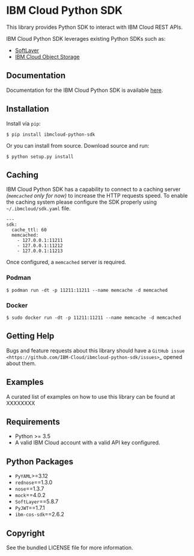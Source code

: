 IBM Cloud Python SDK
====================

This library provides Python SDK to interact with IBM Cloud REST APIs.

IBM Cloud Python SDK leverages existing Python SDKs such as:
  - [SoftLayer](https://github.com/softlayer/softlayer-python)
  - [IBM Cloud Object Storage](https://github.com/IBM/ibm-cos-sdk-python)

Documentation
-------------
Documentation for the IBM Cloud Python SDK is available [here](https://goldyfruit.github.io/ibmcloud-python-sdk).

Installation
------------
Install via `pip`:

    $ pip install ibmcloud-python-sdk

Or you can install from source. Download source and run:

    $ python setup.py install
Caching
-------
IBM Cloud Python SDK has a capability to connect to a caching server *(`memcached` only for now)* to increase the HTTP requests speed. To enable the caching system please configure the SDK properly using `~/.ibmcloud/sdk.yaml` file.

    ---
    sdk:
      cache_ttl: 60
      memcached:
        - 127.0.0.1:11211
        - 127.0.0.1:11212
        - 127.0.0.1:11213

Once configured, a `memcached` server is required.

### Podman

    $ podman run -dt -p 11211:11211 --name memcache -d memcached

### Docker

    $ sudo docker run -dt -p 11211:11211 --name memcache -d memcached

Getting Help
------------
Bugs and feature requests about this library should have a `GitHub issue <https://github.com/IBM-Cloud/ibmcloud-python-sdk/issues>`_ opened about them. 

Examples
--------
A curated list of examples on how to use this library can be found at XXXXXXXX

Requirements
-------------------
* Python >= 3.5
* A valid IBM Cloud account with a valid API key configured.

Python Packages
---------------
* `PyYAML`>=3.12
* `rednose`==1.3.0
* `nose`==1.3.7
* `mock`==4.0.2
* `SoftLayer`==5.8.7
* `PyJWT`==1.7.1
* `ibm-cos-sdk`==2.6.2

Copyright
---------
See the bundled LICENSE file for more information.